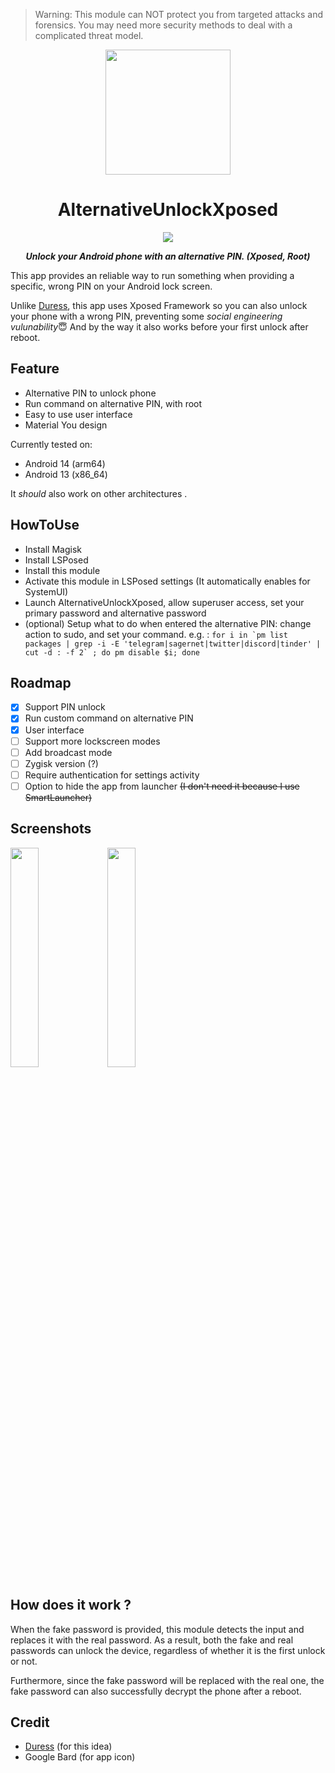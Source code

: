 > Warning: This module can NOT protect you from targeted attacks and forensics. You may need more security methods to deal with a complicated threat model.

<p align="center">
<image style="height:200px;display:inline" src="https://github.com/leohearts/AlternativeUnlockXposed/assets/24632029/c34ef40f-6968-418b-8a4a-62667708187b" height="200px" />
<h1 align="center">AlternativeUnlockXposed</h1>
<small><p align="center"><img src='https://img.shields.io/github/v/release/leohearts/AlternativeUnlockXposed'></p></small>
<b><i><p align="center">Unlock your Android phone with an alternative PIN. (Xposed, Root)</p></i></b>
</p>

This app provides an reliable way to run something when providing a specific, wrong PIN on your Android lock screen.

Unlike [Duress](https://play.google.com/store/apps/details?id=me.lucky.duress&hl=en&gl=US), this app uses Xposed Framework so you can also unlock your phone with a wrong PIN, preventing some *social engineering vulunability*😇 And by the way it also works before your first unlock after reboot.

## Feature

- Alternative PIN to unlock phone
- Run command on alternative PIN, with root
- Easy to use user interface
- Material You design

Currently tested on:
- Android 14 (arm64)
- Android 13 (x86_64)

It *should* also work on other architectures .

## HowToUse

- Install Magisk
- Install LSPosed
- Install this module
- Activate this module in LSPosed settings (It automatically enables for SystemUI)
- Launch AlternativeUnlockXposed, allow superuser access, set your primary password and alternative password
- (optional) Setup what to do when entered the alternative PIN: change action to sudo, and set your command.
e.g. : ``for i in `pm list packages | grep -i -E 'telegram|sagernet|twitter|discord|tinder' | cut -d : -f 2` ; do pm disable $i; done``

## Roadmap
- [x] Support PIN unlock
- [x] Run custom command on alternative PIN
- [x] User interface
- [ ] Support more lockscreen modes
- [ ] Add broadcast mode
- [ ] Zygisk version (?)
- [ ] Require authentication for settings activity
- [ ] Option to hide the app from launcher ~~(I don't need it because I use SmartLauncher)~~

## Screenshots

<img width=30% src="https://github.com/leohearts/AlternativeUnlockXposed/assets/24632029/dc4e953e-84d3-44d2-90f8-1fabee249f62">
<img width=30% src="https://github.com/leohearts/AlternativeUnlockXposed/assets/24632029/14464a95-1d45-47fa-8fc1-1b70584adc46">

## How does it work ?

When the fake password is provided, this module detects the input and replaces it with the real password. As a result, both the fake and real passwords can unlock the device, regardless of whether it is the first unlock or not.

Furthermore, since the fake password will be replaced with the real one, the fake password can also successfully decrypt the phone after a reboot.

## Credit

- [Duress](https://play.google.com/store/apps/details?id=me.lucky.duress&hl=en&gl=US) (for this idea)
- Google Bard (for app icon)
